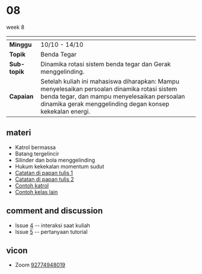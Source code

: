 # 08
week 8

<span> | <span>
:- | :-
**Minggu** | 10/10 - 14/10
**Topik** | Benda Tegar
**Sub-topik** | Dinamika rotasi sistem benda tegar dan Gerak menggelinding.
**Capaian** | Setelah kuliah ini mahasiswa diharapkan: Mampu menyelesaikan persoalan dinamika rotasi sistem benda tegar, dan mampu menyelesaikan persoalan dinamika gerak menggelinding degan konsep kekekalan energi.


## materi
+ Katrol bermassa
+ Batang tergelincir
+ Silinder dan bola menggelinding
+ Hukum kekekalan momentum sudut
+ [Catatan di papan tulis 1](text/blackbloard-note.md)
+ [Catatan di papan tulis 2](text/blackbloard-note-2.md)
+ [Contoh katrol](text/pulley-labtek-x.md)
+ [Contoh kelas lain](pdf/kuis_2_ns.pdf)

## comment and discussion
+ Issue [4](https://github.com/dudung/fi1101-04-2022-1/issues/4) -- interaksi saat kuliah
+ Issue [5](https://github.com/dudung/fi1101-04-2022-1/issues/5) -- pertanyaan tutorial


## vicon
+ Zoom [92774948019](https://itb-ac-id.zoom.us/j/92774948019?pwd=WVVBRllUQlpabkVmdXJ3d1hvNmtBUT09)
